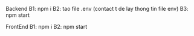 Backend
B1: npm i 
B2: tao file .env (contact t de lay thong tin file env)
B3: npm start

FrontEnd
B1: npm i
B2: npm start
